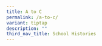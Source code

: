 ```yaml
---
title: A to C
permalink: /a-to-c/
variant: tiptap
description: ""
third_nav_title: School Histories
---
```


